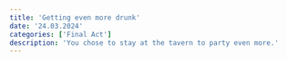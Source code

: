 ```yaml
---
title: 'Getting even more drunk'
date: '24.03.2024'
categories: ['Final Act']
description: 'You chose to stay at the tavern to party even more.'
---
```

